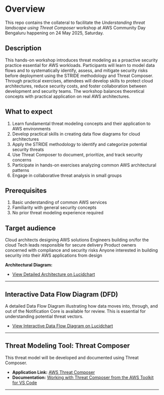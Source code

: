 # Overview
This repo contains the collateral to facilitate the *Understanding threat landscape using Threat Composer* workshop at AWS Community Day Bengaluru happening on 24 May 2025, Saturday.

## Description
This hands-on workshop introduces threat modeling as a proactive security practice essential for AWS workloads. Participants will learn to model data flows and to systematically identify, assess, and mitigate security risks before deployment using the STRIDE methodology and Threat Composer. Through practical exercises, attendees will develop skills to protect cloud architectures, reduce security costs, and foster collaboration between development and security teams. The workshop balances theoretical concepts with practical application on real AWS architectures.

## What to expect
1. Learn fundamental threat modeling concepts and their application to AWS environments
2. Develop practical skills in creating data flow diagrams for cloud architectures
3. Apply the STRIDE methodology to identify and categorize potential security threats
4. Use Threat Composer to document, prioritize, and track security concerns
5. Participate in hands-on exercises analyzing common AWS architectural patterns
6. Engage in collaborative threat analysis in small groups

## Prerequisites
1. Basic understanding of common AWS services
2. Familiarity with general security concepts
3. No prior threat modeling experience required

## Target audience
Cloud architects designing AWS solutions
Engineers building on/for the cloud
Tech leads responsible for secure delivery
Product owners concerned with compliance and security risks
Anyone interested in building security into their AWS applications from design

**Architectural Diagram:**

* [View Detailed Architecture on Lucidchart](https://lucid.app/lucidchart/02ebcb92-79ff-4daa-873a-4a8e548ef68a/view)

---

## Interactive Data Flow Diagram (DFD)

A detailed Data Flow Diagram illustrating how data moves into, through, and out of the Notification Core is available for review. This is essential for understanding potential threat vectors.

* [View Interactive Data Flow Diagram on Lucidchart](https://lucid.app/lucidchart/02ebcb92-79ff-4daa-873a-4a8e548ef68a/view)

---

## Threat Modeling Tool: Threat Composer

This threat model will be developed and documented using Threat Composer.

* **Application Link:** [AWS Threat Composer](https://awslabs.github.io/threat-composer/workspaces/default/application)
* **Documentation:** [Working with Threat Composer from the AWS Toolkit for VS Code](https://docs.aws.amazon.com/toolkit-for-vscode/latest/userguide/threatcomposer-overview.html)

---
